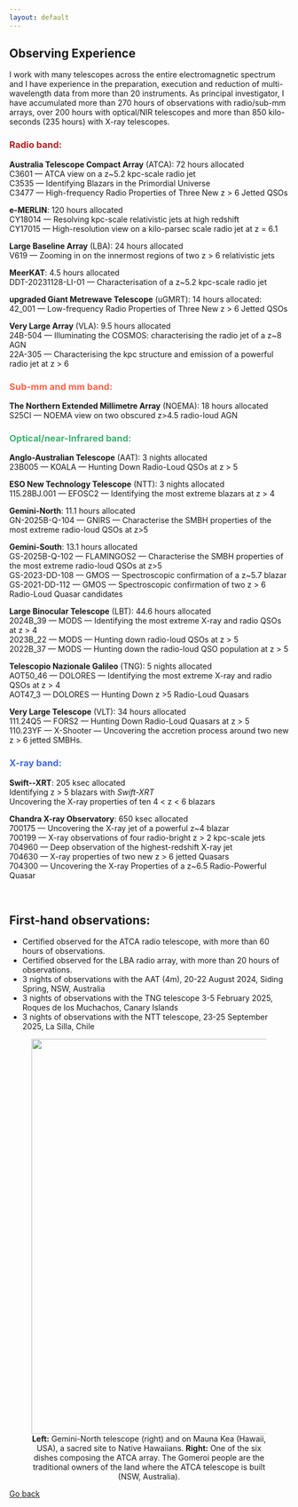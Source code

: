 ```yaml
---
layout: default
---
```


<!--## <span style="color:#FF6347">Observ</span><span style="color:#3CB371">ing Exp</span><span style="color:#4169E1">erience </span> -->
## Observing Experience

I work with many telescopes across the entire electromagnetic spectrum and I have experience in the preparation, execution and reduction of multi-wavelength data from more than 20 instruments. 
As principal investigator, I have accumulated more than 270 hours of observations with radio/sub-mm arrays, over 200 hours with optical/NIR telescopes and more than 850 kilo-seconds (235 hours) with X-ray telescopes. 

### <span style="color:#B22222">Radio band: </span>

**Australia Telescope Compact Array** (ATCA): 72 hours allocated\
C3601 — ATCA view on a z~5.2 kpc-scale radio jet\
C3535 — Identifying Blazars in the Primordial Universe\
C3477 — High-frequency Radio Properties of Three New z > 6 Jetted QSOs

**e-MERLIN**: 120 hours allocated\
CY18014 — Resolving kpc-scale relativistic jets at high redshift\
CY17015 — High-resolution view on a kilo-parsec scale radio jet at z = 6.1

**Large Baseline Array** (LBA): 24 hours allocated\
V619 — Zooming in on the innermost regions of two z > 6 relativistic jets

**MeerKAT**: 4.5 hours allocated\
DDT-20231128-LI-01 — Characterisation of a z~5.2 kpc-scale radio jet

**upgraded Giant Metrewave Telescope** (uGMRT): 14 hours allocated:\
 42_001 — Low-frequency Radio Properties of Three New z > 6 Jetted QSOs

**Very Large Array** (VLA): 9.5 hours allocated\
24B-504 — Illuminating the COSMOS: characterising the radio jet of a z~8 AGN\
22A-305 — Characterising the kpc structure and emission of a powerful radio jet at z > 6


### <span style="color:#FF6347">Sub-mm and mm band: </span>

**The Northern Extended Millimetre Array** (NOEMA): 18 hours allocated\
S25CI — NOEMA view on two obscured z>4.5 radio-loud AGN

### <span style="color:#3CB371">Optical/near-Infrared band: </span>

**Anglo-Australian Telescope** (AAT): 3 nights allocated\
23B005 — KOALA — Hunting Down Radio-Loud QSOs at z > 5

**ESO New Technology Telescope** (NTT): 3 nights allocated\
115.28BJ.001 — EFOSC2 — Identifying the most extreme blazars at z > 4

**Gemini-North**: 11.1 hours allocated\
GN-2025B-Q-104 — GNIRS — Characterise the SMBH properties of the most extreme radio-loud QSOs at z>5

**Gemini-South**: 13.1 hours allocated\
GS-2025B-Q-102 — FLAMINGOS2 — Characterise the SMBH properties of the most extreme radio-loud QSOs at z>5\
GS-2023-DD-108 — GMOS — Spectroscopic confirmation of a z~5.7 blazar\
GS-2021-DD-112 — GMOS — Spectroscopic confirmation of two z > 6 Radio-Loud Quasar candidates

**Large Binocular Telescope** (LBT): 44.6 hours allocated\
2024B\_39 — MODS — Identifying the most extreme X-ray and radio QSOs at z > 4\
2023B\_22  — MODS — Hunting down radio-loud QSOs at z > 5 \
2022B\_37 — MODS — Hunting down the radio-loud QSO population at z > 5

**Telescopio Nazionale Galileo** (TNG): 5 nights allocated\
AOT50\_46 — DOLORES — Identifying the most extreme X-ray and radio QSOs at z > 4\
AOT47\_3 — DOLORES — Hunting Down z >5  Radio-Loud Quasars

**Very Large Telescope** (VLT): 34 hours allocated\
111.24Q5 — FORS2 — Hunting Down Radio-Loud Quasars at z > 5\
110.23YF — X-Shooter — Uncovering the accretion process around two new z > 6 jetted SMBHs.



### <span style="color:#4169E1">X-ray band: </span>

**Swift--XRT**: 205 ksec allocated\
Identifying z > 5 blazars with _Swift-XRT_\
Uncovering the X-ray properties of ten 4 < z < 6 blazars

**Chandra X-ray Observatory**: 650 ksec allocated\
700175 — Uncovering the X-ray jet of a powerful z~4 blazar\
700199 — X-ray observations of four radio-bright z > 2 kpc-scale jets\
704960 — Deep observation of the highest-redshift X-ray jet\
704630 — X-ray properties of two new z > 6 jetted Quasars\
704300 — Uncovering the X-ray Properties of a z~6.5 Radio-Powerful Quasar


&nbsp;

## First-hand observations:
- Certified observed for the ATCA radio telescope, with more than 60 hours of observations.
- Certified observed for the LBA radio array, with more than 20 hours of observations.
- 3 nights of observations with the AAT (4m),  20-22 August 2024, Siding Spring, NSW, Australia
- 3 nights of observations with the TNG telescope 3-5 February 2025, Roques de los Muchachos, Canary Islands
- 3 nights of observations with the NTT telescope, 23-25 September 2025, La Silla, Chile


<figure style="text-align: center;">
  <img src="images/io_telescopes.png"  width="712"/>
  <figcaption> 
<strong>Left:</strong> Gemini-North telescope (right) and on Mauna Kea (Hawaii, USA), a sacred site to Native Hawaiians.
<strong>Right:</strong> One of the six dishes composing the ATCA array. The Gomeroi people are the traditional owners of the land where the ATCA telescope is built (NSW, Australia).
 </figcaption>
</figure>

[Go back](./)
